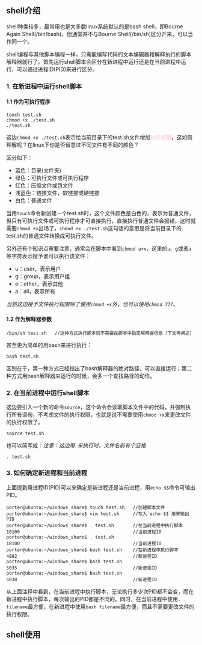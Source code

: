 ## shell介绍

shell种类较多，最常用也是大多数linux系统默认的是bash shell，即Bourne Again Shell(/bin/bash)，但通常并不与Bourne Shell(/bin/sh)区分开来，可以当作同一个。

shell编程与其他脚本编程一样，只需能编写代码的文本编辑器和解释执行的脚本解释器就行了。首先运行shell脚本会区分在新进程中运行还是在当前进程中运行，可以通过进程ID(PID)来进行区分。

### 1. 在新进程中运行shell脚本

#### 1.1 作为可执行程序

```shell
touch test.sh
chmod +x ./test.sh
./test.sh
```

这边`chmod +x ./test.sh`表示给当前目录下的test.sh文件增加<font color=pink>执行权限</font>，这如何理解呢？在linux下你是否留意过不同文件有不同的颜色？

区分如下：

- 蓝色：目录(文件夹)
- 绿色：可执行文件或可执行程序
- 红色：压缩文件或包文件
- 浅蓝色：链接文件，软链接或硬链接
- 白色：普通文件

当用`touch`命令新创建一个test.sh时，这个文件颜色是白色的，表示为普通文件，但只有可执行文件或可执行程序才可直接执行，直接执行普通文件会报错，这时就需要`chmod +x`出场了，`chmod +x ./test.sh`这句话的意思是将当前目录下的test.sh的普通文件转换成可执行文件。

另外还有个知识点需要注意，通常会在脚本中看到`chmod a+x`，这里的`u`、`g`或者`a`等字符表示授予谁可以执行该文件：

- u：user，表示用户
- g：group，表示用户组
- o：other，表示其他
- a：all，表示所有

*当然这边授予文件执行权限除了使用`chmod +x`外，也可以使用`chmod 777`。*

#### 1.2 作为解释器参数

```shell
/bin/sh test.sh   //这种方式执行脚本则不需要在脚本中指定解释器信息（下文再阐述）
```

甚至更为简单的用bash来进行执行：

```shell
bash test.sh
```

区别在于，第一种方式已经指出了bash解释器的绝对路径，可以直接运行；第二种方式用bash解释器来运行的时候，会多一个查找路径的动作。

### 2. 在当前进程中运行shell脚本

这边要引入一个新的命令`source`，这个命令会读取脚本文件中的代码，并强制执行所有语句，不考虑文件的执行权限，也就是说不需要使用`chmod +x`来更改文件的执行权限了。

```shell
source test.sh
```

也可以简写成：*注意：这边用`.`来执行时，文件名前有个空格*

```shell
. test.sh
```

### 3. 如何确定新进程和当前进程

上面提到用进程ID(PID)可以来确定是新进程还是当前进程，用`echo $$`命令可输出PID。

```shell
porter@ubuntu:~/windows_share$ touch test.sh   //创建脚本文件
porter@ubuntu:~/windows_share$ vim test.sh     //写入`echo $$`用来输出PID
porter@ubuntu:~/windows_share$ . test.sh       //在当前进程中执行脚本
18100                                          //当前进程ID
porter@ubuntu:~/windows_share$ . test.sh
18100                                          //当前进程ID
porter@ubuntu:~/windows_share$ bash test.sh    //在新进程中执行脚本
4802                                           //新进程ID
porter@ubuntu:~/windows_share$ bash test.sh
5035                                           //新进程ID
porter@ubuntu:~/windows_share$ bash test.sh
5038                                           //新进程ID
```

从上面注释中看到，在当前进程中执行脚本，无论执行多少次PID都不会变，而在新进程中执行脚本，每次输出的PID都是不同的。同时，在当前进程中使用`. filename`最方便，在新进程中使用`bash filename`最方便，而且不需要更改文件的执行权限。

## shell使用

